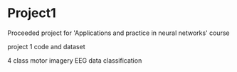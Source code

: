 # Project1
Proceeded project for 'Applications and practice in neural networks' course

project 1 code and dataset

4 class motor imagery EEG data classification
